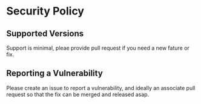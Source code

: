 # Security Policy

## Supported Versions

Support is minimal, pleae provide pull request if you need a new fature or fix.

## Reporting a Vulnerability

Please create an issue to report a vulnerability, and ideally an associate pull request so that the fix can be merged and released asap.
